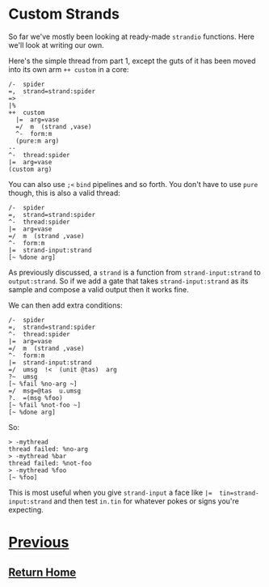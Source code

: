 # Custom Strands

So far we've mostly been looking at ready-made `strandio` functions. Here we'll look at writing our own.

Here's the simple thread from part 1, except the guts of it has been moved into its own arm `++ custom` in a core: 

```
/-  spider 
=,  strand=strand:spider 
=>
|%
++  custom
  |=  arg=vase
  =/  m  (strand ,vase)
  ^-  form:m
  (pure:m arg)
--
^-  thread:spider 
|=  arg=vase 
(custom arg)
```

You can also use `;<` `bind` pipelines and so forth. You don't have to use `pure` though, this is also a valid thread:

```
/-  spider 
=,  strand=strand:spider 
^-  thread:spider 
|=  arg=vase 
=/  m  (strand ,vase) 
^-  form:m 
|=  strand-input:strand
[~ %done arg]
```

As previously discussed, a `strand` is a function from `strand-input:strand` to `output:strand`. So if we add a gate that takes `strand-input:strand` as its sample and compose a valid output then it works fine.

We can then add extra conditions:

```
/-  spider 
=,  strand=strand:spider 
^-  thread:spider 
|=  arg=vase 
=/  m  (strand ,vase) 
^-  form:m 
|=  strand-input:strand
=/  umsg  !<  (unit @tas)  arg
?~  umsg
[~ %fail %no-arg ~]
=/  msg=@tas  u.umsg
?.  =(msg %foo)
[~ %fail %not-foo ~]
[~ %done arg]
```

So:

```
> -mythread
thread failed: %no-arg
> -mythread %bar
thread failed: %not-foo
> -mythread %foo
[~ %foo]
```

This is most useful when you give `strand-input` a face like `|=  tin=strand-input:strand` and then test `in.tin` for whatever pokes or signs you're expecting.

# [Previous](4_strand-output.md)
## [Return Home](../index.md)
